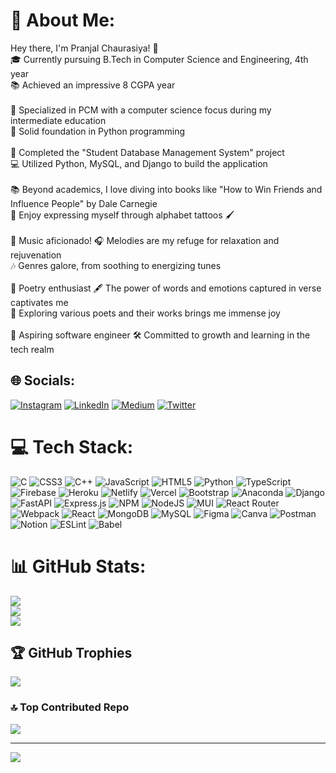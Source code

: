 # 💫 About Me:
Hey there, I'm Pranjal Chaurasiya! 👋<br>🎓 Currently pursuing B.Tech in Computer Science and Engineering, 4th year <br>📚 Achieved an impressive 8 CGPA  year<br><br>📘 Specialized in PCM with a computer science focus during my intermediate education<br>🐍 Solid foundation in Python programming<br><br>🚀 Completed the "Student Database Management System" project<br>💻 Utilized Python, MySQL, and Django to build the application<br><br>📚 Beyond academics, I love diving into books like "How to Win Friends and Influence People" by Dale Carnegie<br>🎨 Enjoy expressing myself through alphabet tattoos 🖌️<br><br>🎵 Music aficionado! 🎧 Melodies are my refuge for relaxation and rejuvenation<br>🎶 Genres galore, from soothing to energizing tunes<br><br>📜 Poetry enthusiast 🖋️ The power of words and emotions captured in verse captivates me<br>🌟 Exploring various poets and their works brings me immense joy<br><br>🌌 Aspiring software engineer 🛠️ Committed to growth and learning in the tech realm


## 🌐 Socials:
[![Instagram](https://img.shields.io/badge/Instagram-%23E4405F.svg?logo=Instagram&logoColor=white)](https://www.instagram.com/i_a_m_heart_hacker/) [![LinkedIn](https://img.shields.io/badge/LinkedIn-%230077B5.svg?logo=linkedin&logoColor=white)]((https://www.linkedin.com/in/pranjal-chaurasiya-81989419b/)](https://www.linkedin.com/in/pranjal-chaurasiya-81989419b/)) [![Medium](https://img.shields.io/badge/Medium-12100E?logo=medium&logoColor=white)]([https://medium.com/@pranjalchaurasiya8574](https://medium.com/@pranjalchaurasiya8574)) [![Twitter](https://img.shields.io/badge/Twitter-%231DA1F2.svg?logo=Twitter&logoColor=white)]([https://twitter.com/PranjalChaura20](https://twitter.com/PranjalChaura20)) 

# 💻 Tech Stack:
![C](https://img.shields.io/badge/c-%2300599C.svg?style=for-the-badge&logo=c&logoColor=white) ![CSS3](https://img.shields.io/badge/css3-%231572B6.svg?style=for-the-badge&logo=css3&logoColor=white) ![C++](https://img.shields.io/badge/c++-%2300599C.svg?style=for-the-badge&logo=c%2B%2B&logoColor=white) ![JavaScript](https://img.shields.io/badge/javascript-%23323330.svg?style=for-the-badge&logo=javascript&logoColor=%23F7DF1E) ![HTML5](https://img.shields.io/badge/html5-%23E34F26.svg?style=for-the-badge&logo=html5&logoColor=white) ![Python](https://img.shields.io/badge/python-3670A0?style=for-the-badge&logo=python&logoColor=ffdd54) ![TypeScript](https://img.shields.io/badge/typescript-%23007ACC.svg?style=for-the-badge&logo=typescript&logoColor=white) ![Firebase](https://img.shields.io/badge/firebase-%23039BE5.svg?style=for-the-badge&logo=firebase) ![Heroku](https://img.shields.io/badge/heroku-%23430098.svg?style=for-the-badge&logo=heroku&logoColor=white) ![Netlify](https://img.shields.io/badge/netlify-%23000000.svg?style=for-the-badge&logo=netlify&logoColor=#00C7B7) ![Vercel](https://img.shields.io/badge/vercel-%23000000.svg?style=for-the-badge&logo=vercel&logoColor=white) ![Bootstrap](https://img.shields.io/badge/bootstrap-%23563D7C.svg?style=for-the-badge&logo=bootstrap&logoColor=white) ![Anaconda](https://img.shields.io/badge/Anaconda-%2344A833.svg?style=for-the-badge&logo=anaconda&logoColor=white) ![Django](https://img.shields.io/badge/django-%23092E20.svg?style=for-the-badge&logo=django&logoColor=white) ![FastAPI](https://img.shields.io/badge/FastAPI-005571?style=for-the-badge&logo=fastapi) ![Express.js](https://img.shields.io/badge/express.js-%23404d59.svg?style=for-the-badge&logo=express&logoColor=%2361DAFB) ![NPM](https://img.shields.io/badge/NPM-%23000000.svg?style=for-the-badge&logo=npm&logoColor=white) ![NodeJS](https://img.shields.io/badge/node.js-6DA55F?style=for-the-badge&logo=node.js&logoColor=white) ![MUI](https://img.shields.io/badge/MUI-%230081CB.svg?style=for-the-badge&logo=material-ui&logoColor=white) ![React Router](https://img.shields.io/badge/React_Router-CA4245?style=for-the-badge&logo=react-router&logoColor=white) ![Webpack](https://img.shields.io/badge/webpack-%238DD6F9.svg?style=for-the-badge&logo=webpack&logoColor=black) ![React](https://img.shields.io/badge/react-%2320232a.svg?style=for-the-badge&logo=react&logoColor=%2361DAFB) ![MongoDB](https://img.shields.io/badge/MongoDB-%234ea94b.svg?style=for-the-badge&logo=mongodb&logoColor=white) ![MySQL](https://img.shields.io/badge/mysql-%2300f.svg?style=for-the-badge&logo=mysql&logoColor=white) 	![Figma](https://img.shields.io/badge/figma-%23F24E1E.svg?style=for-the-badge&logo=figma&logoColor=white) ![Canva](https://img.shields.io/badge/Canva-%2300C4CC.svg?style=for-the-badge&logo=Canva&logoColor=white) ![Postman](https://img.shields.io/badge/Postman-FF6C37?style=for-the-badge&logo=postman&logoColor=white) ![Notion](https://img.shields.io/badge/Notion-%23000000.svg?style=for-the-badge&logo=notion&logoColor=white) ![ESLint](https://img.shields.io/badge/ESLint-4B3263?style=for-the-badge&logo=eslint&logoColor=white) ![Babel](https://img.shields.io/badge/Babel-F9DC3e?style=for-the-badge&logo=babel&logoColor=black)
# 📊 GitHub Stats:
![](https://github-readme-stats.vercel.app/api?username=Its-Pranjal&theme=radical&hide_border=false&include_all_commits=false&count_private=false)<br/>
![](https://github-readme-streak-stats.herokuapp.com/?user=Its-Pranjal&theme=radical&hide_border=false)<br/>
![](https://github-readme-stats.vercel.app/api/top-langs/?username=Its-Pranjal&theme=radical&hide_border=false&include_all_commits=false&count_private=false&layout=compact)

## 🏆 GitHub Trophies
![](https://github-profile-trophy.vercel.app/?username=Its-Pranjal&theme=radical&no-frame=false&no-bg=true&margin-w=4)

### 🔝 Top Contributed Repo
![](https://github-contributor-stats.vercel.app/api?username=Its-Pranjal&limit=5&theme=radical&combine_all_yearly_contributions=true)

---
[![](https://visitcount.itsvg.in/api?id=Its-Pranjal&icon=0&color=0)](https://visitcount.itsvg.in)

<!-- Proudly created with GPRM ( https://gprm.itsvg.in ) -->
